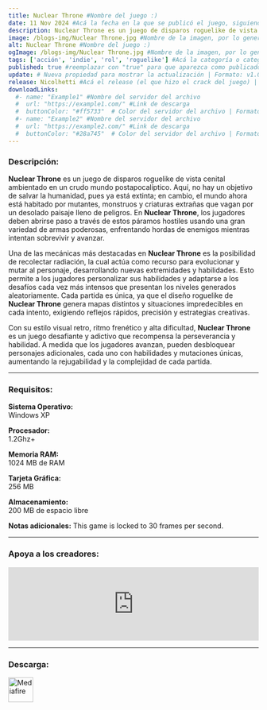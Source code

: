 ```yaml
---
title: Nuclear Throne #Nombre del juego :)
date: 11 Nov 2024 #Acá la fecha en la que se publicó el juego, siguiendo este formato: Dia "30", Mes "Oct", Año "2024" = como debe quedar: 30 Oct 2024
description: Nuclear Throne es un juego de disparos roguelike de vista cenital en un mundo postapocalíptico. No es el típico "la última esperanza de la humanidad" postapocalíptico, sino más bien "la humanidad está extinta y ahora mutantes y monstruos recorren el mundo". Lucha a través de los páramos con armas poderosas, recolectando radiación para desarrollar nuevas extremidades y habilidades mutantes. #Acá una mini descripción del juego
image: /blogs-img/Nuclear Throne.jpg #Nombre de la imagen, por lo general es exactamente el mismo nombre que el juego excluyendo lo ":" (Dos puntos)
alt: Nuclear Throne #Nombre del juego :)
ogImage: /blogs-img/Nuclear Throne.jpg #Nombre de la imagen, por lo general es exactamente el mismo nombre que el juego excluyendo lo ":" (Dos puntos)
tags: ['acción', 'indie', 'rol', 'roguelike'] #Acá la categoría o categorías del juego, si es más de una se coloca en este formato: ['categoría1', 'categoría2']
published: true #reemplazar con "true" para que aparezca como publicado
update: # Nueva propiedad para mostrar la actualización | Formato: v1.0.0
release: Nicolhetti #Acá el release (el que hizo el crack del juego) | Formato: Nicolhetti
downloadLinks:
  #- name: "Example1" #Nombre del servidor del archivo
  #  url: "https://example1.com/" #Link de descarga
  #  buttonColor: "#ff5733"  # Color del servidor del archivo | Formato hexadecimal | MediaFire: #0171F0 | Buzzheavier: #FF6600 |
  #- name: "Example2" #Nombre del servidor del archivo
  #  url: "https://example2.com/" #Link de descarga
  #  buttonColor: "#28a745"  # Color del servidor del archivo | Formato hexadecimal | MediaFire: #0171F0 | Buzzheavier: #FF6600 |
---
```


<!--En VSCode seleccionando una palabra, por ejemplo: "Nuclear Throne" y apretando Ctrl+F2 se seleccionan todas las palabras iguales-->

### Descripción:
**Nuclear Throne** es un juego de disparos roguelike de vista cenital ambientado en un crudo mundo postapocalíptico. Aquí, no hay un objetivo de salvar la humanidad, pues ya está extinta; en cambio, el mundo ahora está habitado por mutantes, monstruos y criaturas extrañas que vagan por un desolado paisaje lleno de peligros. En **Nuclear Throne**, los jugadores deben abrirse paso a través de estos páramos hostiles usando una gran variedad de armas poderosas, enfrentando hordas de enemigos mientras intentan sobrevivir y avanzar.

Una de las mecánicas más destacadas en **Nuclear Throne** es la posibilidad de recolectar radiación, la cual actúa como recurso para evolucionar y mutar al personaje, desarrollando nuevas extremidades y habilidades. Esto permite a los jugadores personalizar sus habilidades y adaptarse a los desafíos cada vez más intensos que presentan los niveles generados aleatoriamente. Cada partida es única, ya que el diseño roguelike de **Nuclear Throne** genera mapas distintos y situaciones impredecibles en cada intento, exigiendo reflejos rápidos, precisión y estrategias creativas.

Con su estilo visual retro, ritmo frenético y alta dificultad, **Nuclear Throne** es un juego desafiante y adictivo que recompensa la perseverancia y habilidad. A medida que los jugadores avanzan, pueden desbloquear personajes adicionales, cada uno con habilidades y mutaciones únicas, aumentando la rejugabilidad y la complejidad de cada partida.
<!--Prompt para Chat-GPT: Hazme una descripción para el juego "Nuclear Throne" y cada que menciones "Nuclear Throne" ponlo en negrita -->

---

### Requisitos:
**Sistema Operativo:**  
Windows XP

**Procesador:**  
1.2Ghz+

**Memoria RAM:**  
1024 MB de RAM

**Tarjeta Gráfica:**  
256 MB

**Almacenamiento:**  
200 MB de espacio libre

**Notas adicionales:**
This game is locked to 30 frames per second.

<!--Si falta o sobra un requisito se quita o se agrega manteniendo el mismo formato-->

---

### Apoya a los creadores:
<iframe src="https://store.steampowered.com/widget/242680/" frameborder="0" style="background-color: transparent; width: 100% !important; aspect-ratio: 646 / 190;"></iframe>

<!--Reemplazar los numeros (AppID) del juego (en este caso 2668510) por el numero (AppID) correspondiente con el juego a publicar-->
<!--El AppID se encuentra en la URL del Juego en Steam-->

---

### Descarga:

[<img src="https://gist.github.com/cxmeel/0dbc95191f239b631c3874f4ccf114e2/raw/download.svg" alt="Mediafire" height="50" />](https://www.mediafire.com/file/v2d13swmfcfbdf0/Nuclear_Throne.zip/file)

<!-- # se debe reemplazar por el link de descarga-->

<!--NOMBRE-DEL-SERVICIO se debe reemplazar por el servicio donde está subido el juego-->